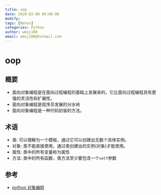 ```yaml
---
title: oop
date: 2020-02-08 09:08:06
modify: 
tags: [Notes]
categories: Python
author: wmsj100
email: wmsj100@hotmail.com
---
```


# oop

## 概要

- 面向对象编程是在面向过程编程的基础上发展来的，它比面向过程编程具有更强的灵活性和扩展性。
- 面向对象编程是程序员发展的分水岭
- 面向对象编程是一种代码封装的方法。

## 术语

- 类: 可以理解为一个模板，通过它可以创建出无数个具体实例。
- 对象: 类不能直接使用，通过类创建出的实例(对象)才能使用。
- 属性: 类中的所有变量称为属性
- 方法: 类中的所有函数，类方法至少要包含一个`self`参数

## 参考

- [python 对象编程](http://c.biancheng.net/view/4512.html)
